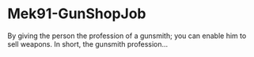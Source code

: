 # Mek91-GunShopJob
By giving the person the profession of a gunsmith; you can enable him to sell weapons. In short, the gunsmith profession...
